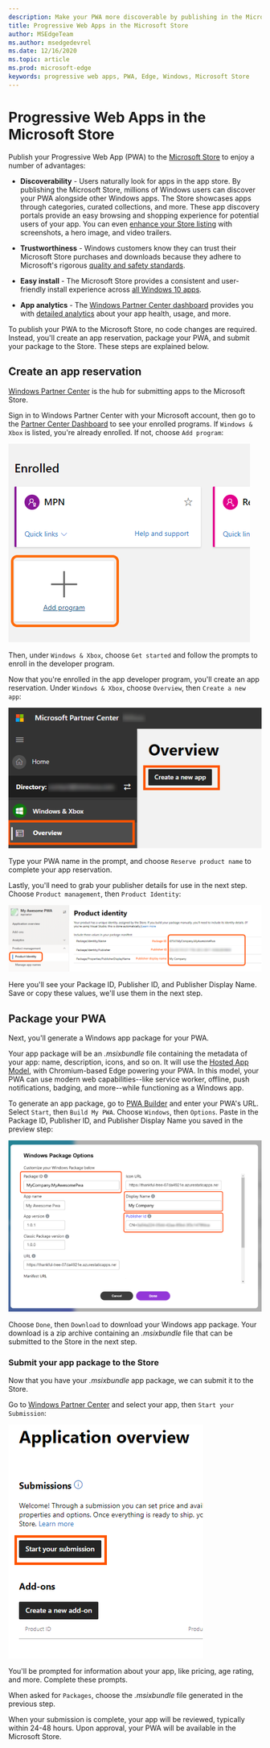 ```yaml
---
description: Make your PWA more discoverable by publishing in the Microsoft Store
title: Progressive Web Apps in the Microsoft Store
author: MSEdgeTeam
ms.author: msedgedevrel
ms.date: 12/16/2020
ms.topic: article
ms.prod: microsoft-edge
keywords: progressive web apps, PWA, Edge, Windows, Microsoft Store
---
```


# Progressive Web Apps in the Microsoft Store

Publish your Progressive Web App (PWA) to the [Microsoft Store](https://developer.microsoft.com/store) to enjoy a number of advantages:

- **Discoverability** - Users naturally look for apps in the app store. By publishing the Microsoft Store, millions of Windows users can discover your PWA alongside other Windows apps. The Store showcases apps through categories, curated collections, and more. These app discovery portals provide an easy browsing and shopping experience for potential users of your app. You can even [enhance your Store listing](/windows/uwp/publish/app-screenshots-and-images) with screenshots, a hero image, and video trailers.

- **Trustworthiness** - Windows customers know they can trust their Microsoft Store purchases and downloads because they adhere to Microsoft's rigorous [quality and safety standards](/legal/windows/agreements/store-policies).

- **Easy install** - The Microsoft Store provides a consistent and user-friendly install experience across [all Windows 10 apps](https://www.microsoft.com/store/apps/windows?icid=CNavAppsWindowsApps).

- **App analytics** - The [Windows Partner Center dashboard](/windows/uwp/publish/using-the-windows-dev-center-dashboard) provides you with [detailed analytics](/windows/uwp/publish/analytics) about your app health, usage, and more.

To publish your PWA to the Microsoft Store, no code changes are required. Instead, you'll create an app reservation, package your PWA, and submit your package to the Store. These steps are explained below. 

## Create an app reservation

[Windows Partner Center](https://partner.microsoft.com/dashboard/windows/overview) is the hub for submitting apps to the Microsoft Store.

Sign in to Windows Partner Center with your Microsoft account, then go to the [Partner Center Dashboard](https://partner.microsoft.com/dashboard/home) to see your enrolled programs. If `Windows & Xbox` is listed, you're already enrolled. If not, choose `Add program`:

![Windows Partner Center dashboard, adding a program](./images/windows-partner-center-add-program.png)

Then, under `Windows & Xbox`, choose `Get started` and follow the prompts to enroll in the developer program.

Now that you're enrolled in the app developer program, you'll create an app reservation. Under `Windows & Xbox`, choose `Overview`, then `Create a new app`:

![Creating an app reservation in Windows Partner Center](./images/windows-partner-center-create-app.png)

Type your PWA name in the prompt, and choose `Reserve product name` to complete your app reservation.

Lastly, you'll need to grab your publisher details for use in the next step. Choose `Product management`, then `Product Identity`:

![Copying publisher info from Windows Partner Center](./images/windows-partner-center-publisher-info.png)

Here you'll see your Package ID, Publisher ID, and Publisher Display Name. Save or copy these values, we'll use them in the next step.

## Package your PWA

Next, you'll generate a Windows app package for your PWA. 

Your app package will be an *.msixbundle* file containing the metadata of your app: name, description, icons, and so on. It will use the [Hosted App Model](https://blogs.windows.com/windowsdeveloper/2020/03/19/hosted-app-model/), with Chromium-based Edge powering your PWA. In this model, your PWA can use modern web capabilities--like service worker, offline, push notifications, badging, and more--while functioning as a Windows app.

To generate an app package, go to [PWA Builder](https://www.pwabuilder.com) and enter your PWA's URL. Select `Start`, then `Build My PWA`. Choose `Windows`, then `Options`. Paste in the Package ID, Publisher ID, and Publisher Display Name you saved in the preview step:

![Pasting publisher info into PWABuilder](./images/pwabuilder-publisher-info.png)

Choose `Done`, then `Download` to download your Windows app package. Your download is a zip archive containing an *.msixbundle* file that can be submitted to the Store in the next step.

### Submit your app package to the Store

Now that you have your *.msixbundle* app package, we can submit it to the Store.

Go to [Windows Partner Center](https://partner.microsoft.com/dashboard/windows/overview) and select your app, then `Start your Submission`:

![Starting a new app submission on Windows Partner Center](./images/windows-partner-center-start-submission.png)

You'll be prompted for information about your app, like pricing, age rating, and more. Complete these prompts. 

When asked for `Packages`, choose the *.msixbundle* file generated in the previous step.

When your submission is complete, your app will be reviewed, typically within 24-48 hours. Upon approval, your PWA will be available in the Microsoft Store.